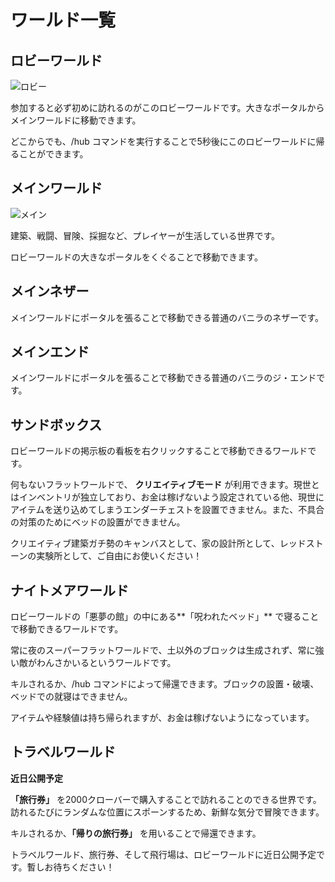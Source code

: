 # ワールド一覧

## ロビーワールド

![ロビー](/worlds/lobby.png)

参加すると必ず初めに訪れるのがこのロビーワールドです。大きなポータルからメインワールドに移動できます。

どこからでも、/hub コマンドを実行することで5秒後にこのロビーワールドに帰ることができます。

## メインワールド

![メイン](/worlds/main.png)

建築、戦闘、冒険、採掘など、プレイヤーが生活している世界です。

ロビーワールドの大きなポータルをくぐることで移動できます。

## メインネザー

メインワールドにポータルを張ることで移動できる普通のバニラのネザーです。

## メインエンド

メインワールドにポータルを張ることで移動できる普通のバニラのジ・エンドです。

## サンドボックス

ロビーワールドの掲示板の看板を右クリックすることで移動できるワールドです。

何もないフラットワールドで、 **クリエイティブモード** が利用できます。現世とはインベントリが独立しており、お金は稼げないよう設定されている他、現世にアイテムを送り込めてしまうエンダーチェストを設置できません。また、不具合の対策のためにベッドの設置ができません。

クリエイティブ建築ガチ勢のキャンバスとして、家の設計所として、レッドストーンの実験所として、ご自由にお使いください！

## ナイトメアワールド

ロビーワールドの「悪夢の館」の中にある**「呪われたベッド」** で寝ることで移動できるワールドです。

常に夜のスーパーフラットワールドで、土以外のブロックは生成されず、常に強い敵がわんさかいるというワールドです。

キルされるか、/hub コマンドによって帰還できます。ブロックの設置・破壊、ベッドでの就寝はできません。

アイテムや経験値は持ち帰られますが、お金は稼げないようになっています。

## トラベルワールド

**近日公開予定**

**「旅行券」** を2000クローバーで購入することで訪れることのできる世界です。訪れるたびにランダムな位置にスポーンするため、新鮮な気分で冒険できます。

キルされるか、**「帰りの旅行券」** を用いることで帰還できます。

トラベルワールド、旅行券、そして飛行場は、ロビーワールドに近日公開予定です。暫しお待ちください！

